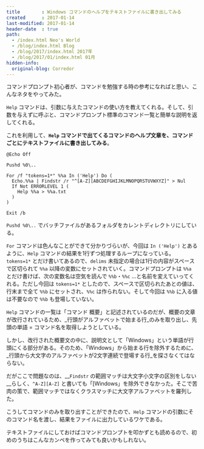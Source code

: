 ```yaml
---
title        : Windows コマンドのヘルプをテキストファイルに書き出してみる
created      : 2017-01-14
last-modified: 2017-01-14
header-date  : true
path:
  - /index.html Neo's World
  - /blog/index.html Blog
  - /blog/2017/index.html 2017年
  - /blog/2017/01/index.html 01月
hidden-info:
  original-blog: Corredor
---
```


コマンドプロンプト初心者が、コマンドを勉強する時の参考になればと思い、こんなネタをやってみた。

`Help` コマンドは、引数に与えたコマンドの使い方を教えてくれる。そして、引数を与えずに呼ぶと、コマンドプロンプト標準のコマンド一覧と簡単な説明を返してくれる。

これを利用して、__`Help` コマンドで出てくるコマンドのヘルプ文章を、コマンドごとにテキストファイルに書き出してみる__。

```batch
@Echo Off

Pushd %0\..

For /f "tokens=1*" %%a In ('Help') Do (
  Echo.%%a | Findstr /r "^[A-Z][ABCDEFGHIJKLMNOPQRSTUVWXYZ]" > Nul
  If Not ERRORLEVEL 1 (
    Help %%a > %%a.txt
  )
)

Exit /b
```

`Pushd %0\..` でバッチファイルがあるフォルダをカレントディレクトリにしている。

`For` コマンドは色んなことができて分かりづらいが、今回は `In ('Help')` とあるように、`Help` コマンドの結果を1行ずつ処理するループになっている。`tokens=1*` とだけ書いてあるので、`delims` 未指定の場合は1行の内容がスペースで区切られて `%%a` 以降の変数にセットされていく。コマンドプロンプトは `%%a` とだけ書けば、次の変数名は空気を読んで `%%b`・`%%c` …と名前を変えていってくれる。ただし今回は `tokens=1*` としたので、スペースで区切られたあとの値は、行末まで全て `%%b` にセットされ、`%%c` は作られない。そして今回は `%%b` に入る値は不要なので `%%b` も登場していない。

`Help` コマンドの一覧は「コマンド 概要」と記述されているのだが、概要の文章が改行されているため、_行頭がアルファベットで始まる行_のみを取り出し、先頭の単語 = コマンド名を取得しようとしている。

しかし、改行された概要文の中に、説明文として「Windows」という単語が行頭にくる部分がある。そのため、「Windows」から始まる行を除外するために、_行頭から大文字のアルファベットが2文字連続で登場する行_を探さなくてはならない。

だがここで問題なのは、__`Findstr` の範囲マッチは大文字小文字の区別をしない__らしく、`^A-Z][A-Z]` と書いても「[Windows」を除外できなかった。そこで苦肉の策で、範囲マッチではなくクラスマッチに大文字アルファベットを羅列した。

こうしてコマンドのみを取り出すことができたので、`Help` コマンドの引数にそのコマンド名を渡し、結果をファイルに出力しているワケである。

テキストファイルにしておけばコマンドプロンプトを叩かずとも読めるので、初めのうちはこんなカンペを作ってみても良いかもしれない。
